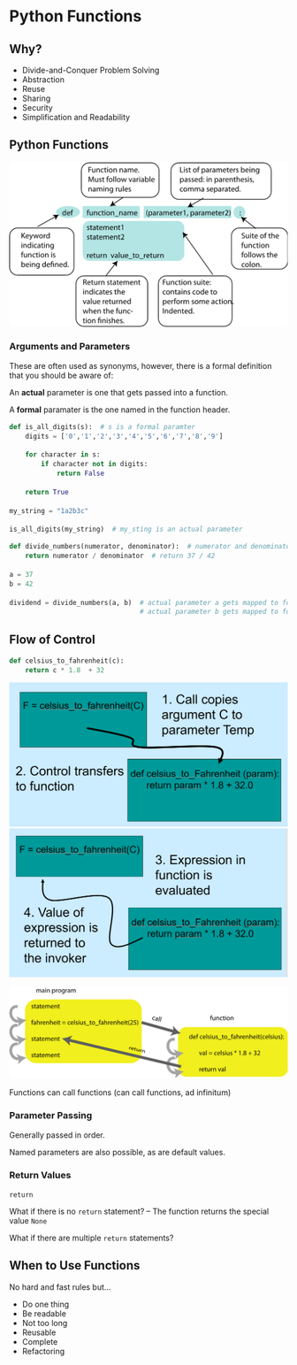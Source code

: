 # Python Functions

## Why?

- Divide-and-Conquer Problem Solving
- Abstraction
- Reuse
- Sharing
- Security
- Simplification and Readability

## Python Functions

![figure 5.1](figure_5.1.png)

### Arguments and Parameters

These are often used as synonyms, however, there is a formal definition that you should be aware of:

An **actual** parameter is one that gets passed into a function.

A **formal** paramater is the one named in the function header.

```python
def is_all_digits(s):  # s is a formal paramter
    digits = ['0','1','2','3','4','5','6','7','8','9']

    for character in s:
        if character not in digits:
            return False

    return True

my_string = "1a2b3c"

is_all_digits(my_string)  # my_sting is an actual parameter
```

```python
def divide_numbers(numerator, denominator):  # numerator and denominator are formal parameters
    return numerator / denominator  # return 37 / 42

a = 37
b = 42

dividend = divide_numbers(a, b)  # actual parameter a gets mapped to formal parameter numerator
                                 # actual parameter b gets mapped to formal parameter denominator
```

## Flow of Control

```python
def celsius_to_fahrenheit(c):
    return c * 1.8  + 32
```

![flow 1](flow_1.png)
![flow 1](flow_2.png)

![flow 1](figure_5.2.png)

Functions can call functions (can call functions, ad infinitum)

### Parameter Passing

Generally passed in order.

Named parameters are also possible, as are default values.

### Return Values

`return`

What if there is no `return` statement? &ndash; The function returns the special value `None`

What if there are multiple `return` statements?

## When to Use Functions

No hard and fast rules but...

- Do one thing
- Be readable
- Not too long
- Reusable
- Complete
- Refactoring
